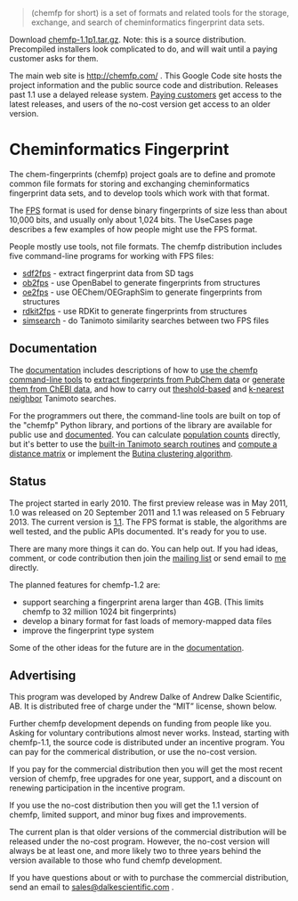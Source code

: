 > (chemfp for short) is a set of formats and related tools for the storage, exchange, and search of cheminformatics fingerprint data sets.

Download [chemfp-1.1p1.tar.gz](http://code.google.com/p/chem-fingerprints/downloads/detail?name=chemfp-1.1p1.tar.gz). Note: this is a source distribution. Precompiled installers look complicated to do, and will wait until a paying customer asks for them.

The main web site is http://chemfp.com/ . This Google Code site hosts the project information and the public source code and distribution. Releases past 1.1 use a delayed release system. [Paying customers](http://chemfp.com/license/) get access to the latest releases, and users of the no-cost version get access to an older version.

# Cheminformatics Fingerprint #

The chem-fingerprints (chemfp) project goals are to define and promote
common file formats for storing and exchanging cheminformatics
fingerprint data sets, and to develop tools which work with that
format.

The [FPS](FPS.md) format is used for dense binary fingerprints of size less
than about 10,000 bits, and usually only about 1,024 bits. The
UseCases page describes a few examples of how people might use the FPS
format.

People mostly use tools, not file formats. The chemfp distribution
includes five command-line programs for working with FPS files:

  * [sdf2fps](sdf2fps.md) - extract fingerprint data from SD tags
  * [ob2fps](ob2fps.md) - use OpenBabel to generate fingerprints from structures
  * [oe2fps](oe2fps.md) - use OEChem/OEGraphSim to generate fingerprints from structures
  * [rdkit2fps](rdkit2fps.md) - use RDKit to generate fingerprints from structures
  * [simsearch](simsearch.md) - do Tanimoto similarity searches between two FPS files

## Documentation ##

The [documentation](https://readthedocs.org/docs/chemfp/en/latest/) includes descriptions of how to
[use the chemfp command-line tools](https://readthedocs.org/docs/chemfp/en/latest/using-tools.html) to
[extract fingerprints from PubChem data](https://chemfp.readthedocs.org/en/latest/using-tools.html#generating-fingerprint-files-from-pubchem-sd-files)
or
[generate them from ChEBI data](https://chemfp.readthedocs.org/en/latest/using-tools.html#using-a-toolkit-to-process-the-chebi-dataset), and how to carry out
[theshold-based](https://chemfp.readthedocs.org/en/latest/using-tools.html#threshold-search)
and
[k-nearest neighbor](https://chemfp.readthedocs.org/en/latest/using-tools.html#k-nearest-neighbor-search) Tanimoto searches.


For the programmers out there, the command-line tools are built on top
of the "chemfp" Python library, and portions of the library are
available for public use and
[documented](https://chemfp.readthedocs.org/en/latest/api.html). You can calculate
[population counts](https://chemfp.readthedocs.org/en/latest/using-api.html#byte-and-hex-fingerprints) directly, but it's better to use the
[built-in Tanimoto search routines](https://chemfp.readthedocs.org/en/latest/using-api.html#how-to-use-query-fingerprints-to-search-for-similar-target-fingerprints) and
[compute a distance matrix](https://chemfp.readthedocs.org/en/latest/using-api.html#computing-a-distance-matrix-for-clustering) or implement the
[Butina clustering algorithm](https://chemfp.readthedocs.org/en/latest/using-api.html#taylor-butina-clustering).


## Status ##

The project started in early 2010. The first preview release was in May 2011, 1.0 was released on 20 September 2011 and 1.1 was released on 5 February 2013. The current version is [1.1](http://code.google.com/p/chem-fingerprints/downloads/detail?name=chemfp-1.1.tar.gz). The FPS format is stable, the algorithms are well tested, and the public APIs documented. It's ready for you to use.

There are many more things it can do. You can help out. If you had
ideas, comment, or code contribution then join the
[mailing list](http://eight.pairlist.net/mailman/listinfo/chemfp) or
send email to [me](mailto:dalke@dalkescientific.com) directly.

The planned features for chemfp-1.2 are:

  * support searching a fingerprint arena larger than 4GB. (This limits chemfp to 32 million 1024 bit fingerprints)
  * develop a binary format for fast loads of memory-mapped data files
  * improve the fingerprint type system

Some of the other ideas for the future are in the [documentation](https://chemfp.readthedocs.org/en/latest/#future).

## Advertising ##
This program was developed by Andrew Dalke of Andrew Dalke Scientific, AB. It is distributed free of charge under the “MIT” license, shown below.

Further chemfp development depends on funding from people like you. Asking for voluntary contributions almost never works. Instead, starting with chemfp-1.1, the source code is distributed under an incentive program. You can pay for the commerical distribution, or use the no-cost version.

If you pay for the commercial distribution then you will get the most recent version of chemfp, free upgrades for one year, support, and a discount on renewing participation in the incentive program.

If you use the no-cost distribution then you will get the 1.1 version of chemfp, limited support, and minor bug fixes and improvements.

The current plan is that older versions of the commercial distribution will be released under the no-cost program. However, the no-cost version will always be at least one, and more likely two to three years behind the version available to those who fund chemfp development.


If you have questions about or with to purchase the commercial distribution, send an email to sales@dalkescientific.com .
